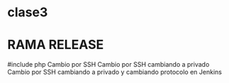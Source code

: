 # clase3
# RAMA RELEASE
#include php
Cambio por SSH
Cambio por SSH cambiando a privado
Cambio por SSH cambiando a privado y cambiando protocolo en Jenkins
